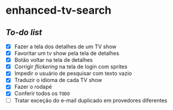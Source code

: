 # enhanced-tv-search

## _To-do list_

- [X] Fazer a tela dos detalhes de um TV show
- [X] Favoritar um tv show pela tela de detalhes
- [X] Botão voltar na tela de detalhes
- [X] Corrigir _flickering_ na tela de login com sprites
- [X] Impedir o usuário de pesquisar com texto vazio
- [X] Traduzir o idioma de cada TV show 
- [X] Fazer o rodapé
- [X] Conferir todos os `TODO`
- [ ] Tratar exceção do e-mail duplicado em provedores diferentes